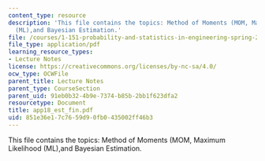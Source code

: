 ```yaml
---
content_type: resource
description: 'This file contains the topics: Method of Moments (MOM, Maximum Likelihood
  (ML),and Bayesian Estimation.'
file: /courses/1-151-probability-and-statistics-in-engineering-spring-2005/851e36e17c7659d90fb0435002ff46b3_app18_est_fin.pdf
file_type: application/pdf
learning_resource_types:
- Lecture Notes
license: https://creativecommons.org/licenses/by-nc-sa/4.0/
ocw_type: OCWFile
parent_title: Lecture Notes
parent_type: CourseSection
parent_uid: 91eb0b32-4b9e-7374-b85b-2bb1f623dfa2
resourcetype: Document
title: app18_est_fin.pdf
uid: 851e36e1-7c76-59d9-0fb0-435002ff46b3
---
```

This file contains the topics: Method of Moments (MOM, Maximum Likelihood (ML),and Bayesian Estimation.